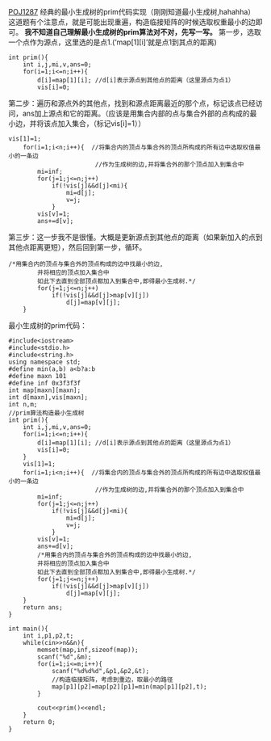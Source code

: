 [POJ1287](http://poj.org/problem?id=1287)
经典的最小生成树的prim代码实现（刚刚知道最小生成树,hahahha）
这道题有个注意点，就是可能出现重遍，构造临接矩阵的时候选取权重最小的边即可。
**我不知道自己理解最小生成树的prim算法对不对，先写一写。**
第一步，选取一个点作为源点，这里选的是点1.(‘map[1][i]’就是点1到其点的距离)
```
int prim(){
	int i,j,mi,v,ans=0;
	for(i=1;i<=n;i++){
		d[i]=map[1][i]; //d[i]表示源点到其他点的距离（这里源点为点1）
		vis[i]=0;

```

第二步：遍历和源点外的其他点，找到和源点距离最近的那个点，标记该点已经访问，ans加上源点和它的距离。（应该是用集合内部的点与集合外部的点构成的最小边，并将该点加入集合，（标记vis[i]=1））
```
vis[1]=1;
	for(i=1;i<n;i++){  //将集合内的顶点与集合外的顶点所构成的所有边中选取权值最小的一条边
	                	//作为生成树的边,并将集合外的那个顶点加入到集合中
		mi=inf;
		for(j=1;j<=n;j++)
			if(!vis[j]&&d[j]<mi){
				mi=d[j];
				v=j;
			}
		vis[v]=1;
		ans+=d[v];

```
第三步：这一步我不是很懂。大概是更新源点到其他点的距离（如果新加入的点到其他点距离更短），然后回到第一步，循环。

```
/*用集合内的顶点与集合外的顶点构成的边中找最小的边,
		并将相应的顶点加入集合中
		如此下去直到全部顶点都加入到集合中,即得最小生成树.*/
		for(j=1;j<=n;j++)
			if(!vis[j]&&d[j]>map[v][j])
				d[j]=map[v][j];
	}

```

最小生成树的prim代码：
```
#include<iostream>
#include<stdio.h>
#include<string.h>
using namespace std;
#define min(a,b) a<b?a:b
#define maxn 101
#define inf 0x3f3f3f
int map[maxn][maxn];
int d[maxn],vis[maxn];
int n,m;
//prim算法构造最小生成树
int prim(){
	int i,j,mi,v,ans=0;
	for(i=1;i<=n;i++){
		d[i]=map[1][i]; //d[i]表示源点到其他点的距离（这里源点为点1）
		vis[i]=0;
	}
	vis[1]=1;
	for(i=1;i<n;i++){  //将集合内的顶点与集合外的顶点所构成的所有边中选取权值最小的一条边
	                	//作为生成树的边,并将集合外的那个顶点加入到集合中
		mi=inf;
		for(j=1;j<=n;j++)
			if(!vis[j]&&d[j]<mi){
				mi=d[j];
				v=j;
			}
		vis[v]=1;
		ans+=d[v];
		/*用集合内的顶点与集合外的顶点构成的边中找最小的边,
		并将相应的顶点加入集合中
		如此下去直到全部顶点都加入到集合中,即得最小生成树.*/
		for(j=1;j<=n;j++)
			if(!vis[j]&&d[j]>map[v][j])
				d[j]=map[v][j];
	}
	return ans;
}

int main(){
	int i,p1,p2,t;
	while(cin>>n&&n){
		memset(map,inf,sizeof(map));
		scanf("%d",&m);
		for(i=1;i<=m;i++){
			scanf("%d%d%d",&p1,&p2,&t);
			//构造临接矩阵，考虑到重边，取最小的路径
			map[p1][p2]=map[p2][p1]=min(map[p1][p2],t); 
		}
			
		cout<<prim()<<endl;
	}
	return 0;
}
```
